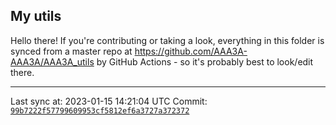 ## My utils

Hello there! If you're contributing or taking a look, everything in this folder
is synced from a master repo at https://github.com/AAA3A-AAA3A/AAA3A_utils by GitHub Actions -
so it's probably best to look/edit there.

---

Last sync at: 2023-01-15 14:21:04 UTC
Commit: [`99b7222f57799609953cf5812ef6a3727a372372`](https://github.com/AAA3A-AAA3A/AAA3A_utils/commit/99b7222f57799609953cf5812ef6a3727a372372)
